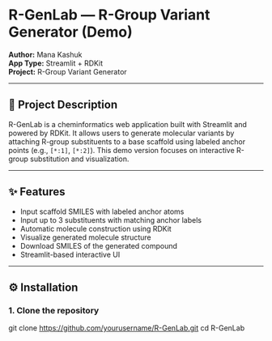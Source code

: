 # R-GenLab — R-Group Variant Generator (Demo)

**Author:** Mana Kashuk  
**App Type:** Streamlit + RDKit  
**Project:** R-Group Variant Generator

---

## 🧬 Project Description

R-GenLab is a cheminformatics web application built with Streamlit and powered by RDKit. It allows users to generate molecular variants by attaching R-group substituents to a base scaffold using labeled anchor points (e.g., `[*:1]`, `[*:2]`). This demo version focuses on interactive R-group substitution and visualization.

---

## ✨ Features

- Input scaffold SMILES with labeled anchor atoms  
- Input up to 3 substituents with matching anchor labels  
- Automatic molecule construction using RDKit  
- Visualize generated molecule structure  
- Download SMILES of the generated compound  
- Streamlit-based interactive UI  

---

## ⚙️ Installation

### 1. Clone the repository

git clone https://github.com/yourusername/R-GenLab.git
cd R-GenLab
